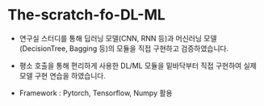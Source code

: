 # The-scratch-fo-DL-ML
- 연구실 스터디를 통해 딥러닝 모델(CNN, RNN 등)과 머신러닝 모델(DecisionTree, Bagging 등)의 모듈을 직접 구현하고 검증하였습니다.

- 평소 호출을 통해 편리하게 사용한 DL/ML 모듈을 밑바닥부터 직접 구현하여 실제 모델 구현 연습을 하였습니다.

- Framework : Pytorch, Tensorflow, Numpy 활용
